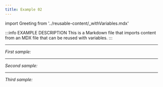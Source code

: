 ```yaml
---
title: Example 02
---
```


import Greeting from '../reusable-content/_withVariables.mdx'

:::info EXAMPLE DESCRIPTION
This is a Markdown file that imports content from an MDX file that can be reused with variables.
:::

---
_First sample:_

<Greeting role="developer" version="2.0" year="2024" contact="tom.developer@acme.com" />

---
_Second sample:_

<Greeting role="product manager" version="1.5" year="2023" contact="ann.pm@acme.com" />

---
_Third sample:_

<Greeting role="IT personnel" version="3.0" year="2025" contact="sam.it@acme.com" /> 